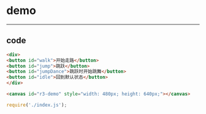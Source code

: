 # demo

-----

## code

```html
<div>
<button id="walk">开始走路</button>
<button id="jump">跳跃</button>
<button id="jumpDance">跳跃时开始跳舞</button>
<button id="idle">回到默认状态</button>
</div>

<canvas id="r3-demo" style="width: 480px; height: 640px;"></canvas>
```

```js
require('./index.js');

```

